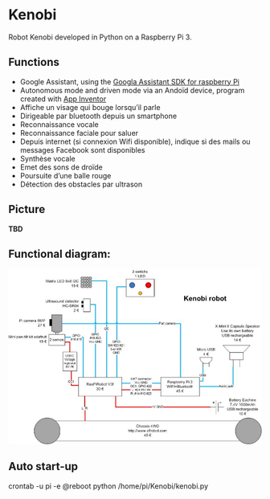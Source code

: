 # Kenobi
Robot Kenobi developed in Python on a Raspberry Pi 3.

## Functions
- Google Assistant, using the [Googla Assistant SDK for raspberry Pi](https://developers.google.com/assistant/sdk/prototype/getting-started-pi-python/)
- Autonomous mode and driven mode via an Andoïd device, program created with [App Inventor](http://ai2.appinventor.mit.edu/?locale=en#4644884558643200)
- Affiche un visage qui bouge lorsqu’il parle
- Dirigeable par bluetooth depuis un smartphone
- Reconnaissance vocale
- Reconnaissance faciale pour saluer
- Depuis internet (si connexion Wifi disponible), indique si des mails ou messages Facebook sont disponibles
- Synthèse vocale
- Emet des sons de droïde
- Poursuite d’une balle rouge
- Détection des obstacles par ultrason

## Picture
**TBD**

## Functional diagram:
![photo Kenobi](Kenobi.jpg)

## Auto start-up
crontab -u pi -e
@reboot python /home/pi/Kenobi/kenobi.py
